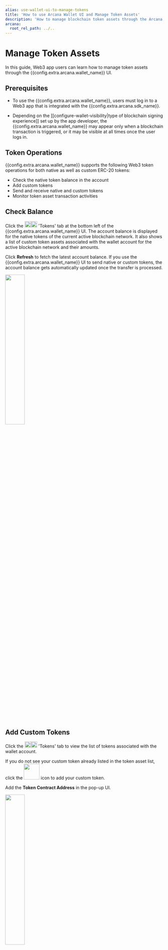 ```yaml
---
alias: use-wallet-ui-to-manage-tokens
title: 'How to use Arcana Wallet UI and Manage Token Assets'
description: 'How to manage blockchain token assets through the Arcana wallet, how to check the balance, add custom tokens, send and receive tokens and monitor token transactions.'
arcana:
  root_rel_path: ../..
---
```


# Manage Token Assets

In this guide, Web3 app users can learn how to manage token assets through the {{config.extra.arcana.wallet_name}} UI.

## Prerequisites

* To use the {{config.extra.arcana.wallet_name}}, users must log in to a Web3 app that is integrated with the {{config.extra.arcana.sdk_name}}. 

* Depending on the [[configure-wallet-visibility|type of blockchain signing experience]] set up by the app developer, the {{config.extra.arcana.wallet_name}} may appear only when a blockchain transaction is triggered, or it may be visible at all times once the user logs in.

## Token Operations

{{config.extra.arcana.wallet_name}} supports the following Web3 token operations for both native as well as custom ERC-20 tokens:

* Check the native token balance in the account
* Add custom tokens
* Send and receive native and custom tokens
* Monitor token asset transaction activities

## Check Balance

Click the <img src="/img/icons/an_wallet_token_icon_light.png#only-light" width="20"/><img src="/img/icons/an_wallet_token_icon_dark.png#only-dark" width="20"/> 'Tokens' tab at the bottom left of the {{config.extra.arcana.wallet_name}} UI. The account balance is displayed for the native tokens of the current active blockchain network. It also shows a list of custom token assets associated with the wallet account for the active blockchain network and their amounts.

Click **Refresh** to fetch the latest account balance. If you use the {{config.extra.arcana.wallet_name}} UI to send native or custom tokens, the account balance gets automatically updated once the transfer is processed.

<img class="an-screenshots-noeffects" src="/img/an_wallet_home.png" width="35%"/><br></br><br></br>

## Add Custom Tokens

Click the <img src="/img/icons/an_wallet_token_icon_light.png#only-light" width="20"/><img src="/img/icons/an_wallet_token_icon_dark.png#only-dark" width="20"/> 'Tokens' tab to view the list of tokens associated with the wallet account.  

If you do not see your custom token already listed in the token asset list, click the <img src="/img/icons/an_wallet_addtoken_icon.png" width="50"/> icon to add your custom token.

Add the **Token Contract Address** in the pop-up UI.

<img class="an-screenshots-noeffects" src="/img/an_wallet_add_custom_token.png" width="35%"/><br></br><br></br>

Once you add the address, the {{config.extra.arcana.wallet_name}} validates whether it is an ERC-20 standard custom token. After the contract is verified, the wallet automatically fetches the **Token Symbol** and the **Token Decimal** values as configured in the custom contract.

Click **Save** to add the custom token. The newly added custom token will show up under the account balance section on the wallet.

<img class="an-screenshots-noeffects" src="/img/an_wallet_custom_tokens.png" width="35%"/><br></br><br></br>

## Select Native/Custom Token

Before sending tokens, users can specify whether they intend to transfer native or custom tokens.  To select a custom token, it should already be [added to the {{config.extra.arcana.wallet_name}}](#add-custom-tokens).

Click the <img src="/img/icons/an_wallet_token_icon_light.png#only-light" width="20"/><img src="/img/icons/an_wallet_token_icon_dark.png#only-dark" width="20"/> 'Tokens' tab to view native and custom tokens screen.

<img class="an-screenshots-noeffects" src="/img/an_wallet_choose_custom.png" width="35%"/><br></br><br></br>

Use the drop-down list by clicking on the arrow next to the native token symbol and choose one of the custom tokens that are already added to the {{config.extra.arcana.wallet_name}}. 
 
## Send Tokens

Click <img src="/img/icons/an_wallet_token_icon_light.png#only-light" width="35"/><img src="/img/icons/an_wallet_token_icon_dark.png#only-dark" width="20"/> 'Tokens' tab in the wallet to view the tokens associated with the wallet account.

<img class="an-screenshots-noeffects" src="/img/an_wallet_home.png" width="35%"/><br></br><br></br>

Click **Send** to initiate the send tokens workflow in the {{config.extra.arcana.wallet_name}} by bringing up the following screen:

<img class="an-screenshots-noeffects" src="/img/an_wallet_send_inputs.png" width="35%"/><br></br><br></br>

Choose the appropriate token that you wish to send from the dropdown list, enter the transfer amount, and gas fees, and click **Proceed**. A preview screen shows the details of the send transaction. Click **Send** to confirm or click **Back** if you wish to change any transaction details. 

<img class="an-screenshots-noeffects" src="/img/an_wallet_send.png" width="35%"/><br></br><br></br>

## Receive Tokens

Click the <img src="/img/icons/an_wallet_token_icon_light.png#only-light" width="20"/><img src="/img/icons/an_wallet_token_icon_dark.png#only-dark" width="20"/> 'Tokens' tab at the bottom left of the wallet to receive tokens from another wallet address. Click the QR icon <img src="/img/icons/an_wallet_qr_light.png#only-light" width="20"/><img src="/img/icons/an_wallet_qr_dark.png#only-dark" width="20"/> on the top right of the wallet and copy the QR code or the wallet address. Share it with the sender for receiving tokens in your account.  

<img class="an-screenshots-noeffects" src="/img/an_wallet_receive_qr.png" width="35%"/><br></br><br></br>

Click **Refresh** to see the updated account balance after the sender transaction is complete.

<img src="/img/an_wallet_receive_balance.png" width="35%"/><br></br><br></br>

## Monitor Token Activity

Click the <img src="/img/icons/an_wallet_notification_icon_light.png#only-light" width="20"/><img src="/img/icons/an_wallet_notification_icon_dark.png#only-dark" width="20"/> 'Activity' tab on the bottom right of the {{config.extra.arcana.wallet_name}} to see wallet transaction activity and pending request notifications.

The wallet notification screen displays a list of various blockchain transactions initiated by the app or the user for the current user login session.

- Send transactions for native or custom tokens
- Contract Deployment transactions

<img class="an-screenshots-noeffects" src="/img/an_wallet_combined_notify.png" width="35%"/><br></br><br></br>

To see details of a send transaction, click on the arrow to expand the view.

<img class="an-screenshots-noeffects" src="/img/an_wallet_combined_notification_details_send_token.png" width="35%" /><br></br><br></br>

!!! an-tip

      The app user must [add the custom tokens](#add-custom-tokens) manually to the {{config.extra.arcana.wallet_name}} UI before the activity related to tokens can be viewed in the **Activity** tab.

**That is all!**  :material-party-popper:

*You are all set to send and receive tokens using the {{config.extra.arcana.wallet_name}}.*

## What's Next?

You can use {{config.extra.arcana.wallet_name}} UI to sign blockchain transactions, send and receive native, transact and view NFTs and [[index-wallet-user-guide| more]].

## See also

* [{{config.extra.arcana.wallet_name}} capabilities]({{page.meta.arcana.root_rel_path}}/concepts/anwallet/index.md)
* [[index-wallet-user-guide|Using Web3 wallet operations]]
* [[use-wallet-to-manage-nfts|Managing NFTs]]